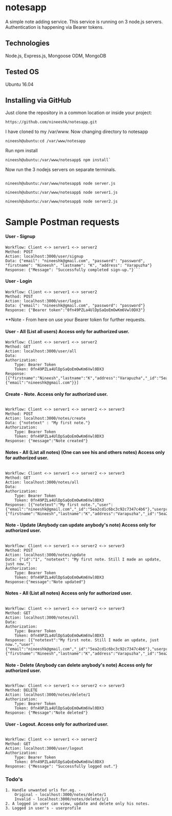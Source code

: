 # notesapp
A simple note adding service. This service is running on 3 node.js servers. 
Authentication is happening via Bearer tokens.
## Technologies
Node.js, Express.js, Mongoose ODM, MongoDB
## Tested OS
Ubuntu 16.04
## Installing via GitHub
Just clone the repository in a common location or inside your project:
```
https://github.com/nineeshk/notesapp.git
```
I have cloned to my /var/www. Now changing directory to notesapp
```
nineesh@ubuntu:cd /var/www/notesapp
```
Run npm install
```
nineesh@ubuntu:/var/www/notesapp$ npm install`
```
Now run the 3 nodejs servers on separate terminals.

```

nineesh@ubuntu:/var/www/notesapp$ node server.js

nineesh@ubuntu:/var/www/notesapp$ node server1.js

nineesh@ubuntu:/var/www/notesapp$ node server2.js

```

# Sample Postman requests
#### User - Signup
```
Workflow: Client <-> server1 <-> server2
Method: POST
Action: localhost:3000/user/signup
Data: {"email": "nineeshk@gmail.com", "password": "password", "firstname": "Nineesh", "lastname": "K", "address": "Varapuzha"}
Response: {"Message": "Successfully completed sign-up."}```
```
#### User - Login
```
Workflow: Client <-> server1 <-> server2
Method: POST
Action: localhost:3000/user/login
Data: {"email": "nineeshk@gmail.com", "password": "password"}
Response: {"Bearer token":"0fn49PZLa4UlDpSaQoEmOwKm6Vwl0DX3"}

```
**Note - From here on use your Bearer token for further requests.

#### User - All (List all users) Access only for authorized user.
```
Workflow: Client <-> server1 <-> server2
Method: GET
Action: localhost:3000/user/all
Data: 
Authorization: 
	Type: Bearer Token
	Token: 0fn49PZLa4UlDpSaQoEmOwKm6Vwl0DX3
Response: [{"firstname":"Nineesh","lastname":"K","address":"Varapuzha","_id":"5ea2cd1d6bc3c92c7347c4b7","user":{"email":"nineeshk@gmail.com"}}]
```
#### Create - Note. Access only for authorized user.
```

Workflow: Client <-> server1 <-> server2 <-> server3
Method: POST
Action: localhost:3000/notes/create
Data: {"notetext" : "My first note."}
Authorization: 
	Type: Bearer Token
	Token: 0fn49PZLa4UlDpSaQoEmOwKm6Vwl0DX3
Response: {"message":"Note created"}
```
#### Notes - All (List all notes) (One can see his and others notes) Access only for authorized user.
```

Workflow: Client <-> server1 <-> server2 <-> server3
Method: GET
Action: localhost:3000/notes/all
Data: 
Authorization: 
	Type: Bearer Token
	Token: 0fn49PZLa4UlDpSaQoEmOwKm6Vwl0DX3
Response: [{"notetext":"My first note.","user":{"email":"nineeshk@gmail.com","_id":"5ea2cd1c6bc3c92c7347c4b6"},"userprofile":{"firstname":"Nineesh","lastname":"K","address":"Varapuzha","_id":"5ea2cd1d6bc3c92c7347c4b7"},"notesid":1}]
```
#### Note - Update (Anybody can update anybody's note) Access only for authorized user.
```

Workflow: Client <-> server1 <-> server2 <-> server3
Method: POST
Action: localhost:3000/notes/update
Data: {"id":"1", "notetext": "My first note. Still I made an update, just now."}
Authorization: 
	Type: Bearer Token
	Token: 0fn49PZLa4UlDpSaQoEmOwKm6Vwl0DX3
Response:{"message":"Note updated"}
```
#### Notes - All (List all notes) Access only for authorized user.
```

Workflow: Client <-> server1 <-> server2 <-> server3
Method: GET
Action: localhost:3000/notes/all
Data: 
Authorization: 
	Type: Bearer Token
	Token: 0fn49PZLa4UlDpSaQoEmOwKm6Vwl0DX3
Response: [{"notetext":"My first note. Still I made an update, just now.","user":{"email":"nineeshk@gmail.com","_id":"5ea2cd1c6bc3c92c7347c4b6"},"userprofile":{"firstname":"Nineesh","lastname":"K","address":"Varapuzha","_id":"5ea2cd1d6bc3c92c7347c4b7"},"notesid":1}]
```
#### Note - Delete (Anybody can delete anybody's note) Access only for authorized user.
```

Workflow: Client <-> server1 <-> server2 <-> server3
Method: DELETE
Action: localhost:3000/notes/delete/1
Authorization: 
	Type: Bearer Token
	Token: 0fn49PZLa4UlDpSaQoEmOwKm6Vwl0DX3
Response: {"Message":"Note deleted"}
```
#### User - Logout. Access only for authorized user.
```

Workflow: Client <-> server1 <-> server2
Method: GET
Action: localhost:3000/user/logout
Authorization: 
	Type: Bearer Token
	Token: 0fn49PZLa4UlDpSaQoEmOwKm6Vwl0DX3
Response: {"Message": "Successfully logged out."}
```
### Todo's
```
1. Handle unwanted urls for.eg. - 
	Original - localhost:3000/notes/delete/1
	Invalid - localhost:3000/notes/delete/1/1
2. A logged in user can view, update and delete only his notes.
3. Logged in user's - userprofile

```

